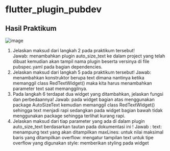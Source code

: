 # flutter_plugin_pubdev

## Hasil Praktikum
![image](https://user-images.githubusercontent.com/64391578/188362324-6be4659e-f0c2-4878-bba2-5469f77fb3f0.png)

1. Jelaskan maksud dari langkah 2 pada praktikum tersebut! <br>
Jawab: menambahkan plugin auto_size_text ke dalam project yang telah dibuat kemudian akan tampil nama plugin beserta versinya di file pubspec.yaml pada bagian dependencies.
2. Jelaskan maksud dari langkah 5 pada praktikum tersebut!
Jawab: menambahkan konstruktor berupa text dimana nantinya ketika memanggil class RedTextWidget() maka kita harus menambahkan parameter text saat memanggilnya.
3. Pada langkah 6 terdapat dua widget yang ditambahkan, jelaskan fungsi dan perbedaannya!
Jawab: pada widget bagian atas menggunakan package AutoSizeText kemudian memanggil class RedTextWidget() sehingga text menjadi rapi sedangkan pada widget bagian bawah tidak menggunakan package sehingga terlihat kurang rapi.
4. Jelaskan maksud dari tiap parameter yang ada di dalam plugin auto_size_text berdasarkan tautan pada dokumentasi ini !
Jawab : 
text: menampung text yang akan ditampilkan
maxLines: untuk nilai maksimal baris yang ditampilkan
overflow: mengatur tampilan text untuk tipe overflow yang digunakan
style: memberikan styling pada widget
